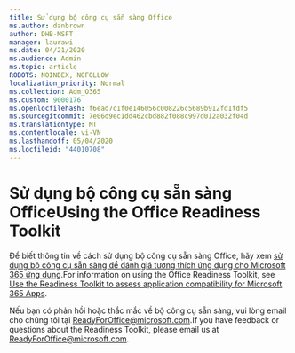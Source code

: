 ```yaml
---
title: Sử dụng bộ công cụ sẵn sàng Office
ms.author: danbrown
author: DHB-MSFT
manager: laurawi
ms.date: 04/21/2020
ms.audience: Admin
ms.topic: article
ROBOTS: NOINDEX, NOFOLLOW
localization_priority: Normal
ms.collection: Adm_O365
ms.custom: 9000176
ms.openlocfilehash: f6ead7c1f0e146056c008226c5689b912fd1fdf5
ms.sourcegitcommit: 7e06d9ec1dd462cbd882f088c997d012a032f04d
ms.translationtype: MT
ms.contentlocale: vi-VN
ms.lasthandoff: 05/04/2020
ms.locfileid: "44010708"
---
```

# <a name="using-the-office-readiness-toolkit"></a><span data-ttu-id="86331-102">Sử dụng bộ công cụ sẵn sàng Office</span><span class="sxs-lookup"><span data-stu-id="86331-102">Using the Office Readiness Toolkit</span></span>

<span data-ttu-id="86331-103">Để biết thông tin về cách sử dụng bộ công cụ sẵn sàng Office, hãy xem [sử dụng bộ công cụ sẵn sàng để đánh giá tương thích ứng dụng cho Microsoft 365 ứng dụng](https://docs.microsoft.com/DeployOffice/readiness-toolkit-application-compatibility-microsoft-365-apps).</span><span class="sxs-lookup"><span data-stu-id="86331-103">For information on using the Office Readiness Toolkit, see [Use the Readiness Toolkit to assess application compatibility for Microsoft 365 Apps](https://docs.microsoft.com/DeployOffice/readiness-toolkit-application-compatibility-microsoft-365-apps).</span></span>

<span data-ttu-id="86331-104">Nếu bạn có phản hồi hoặc thắc mắc về bộ công cụ sẵn sàng, vui lòng email cho chúng tôi tại ReadyForOffice@microsoft.com.</span><span class="sxs-lookup"><span data-stu-id="86331-104">If you have feedback or questions about the Readiness Toolkit, please email us at ReadyForOffice@microsoft.com.</span></span>
